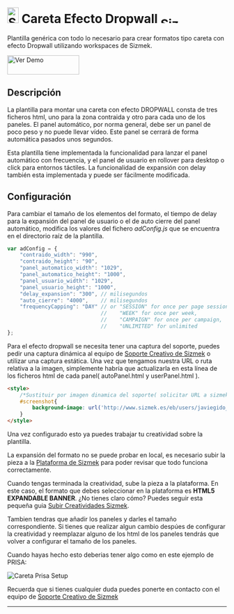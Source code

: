 # <a href="https://platform.mediamind.com"><img src="http://www.sizmek.es/eb/users/javiegido_/__logos/HTML5.png" alt="Sizmek" width="26" height="36" /></a> Careta Efecto Dropwall <a href="https://platform.mediamind.com"><img src="http://www.sizmek.es/eb/users/javiegido_/__logos/logo-dark.png" alt="Sizmek" width="57" height="15" /></a>

Plantilla genérica con todo lo necesario para crear formatos tipo careta con efecto Dropwall utilizando workspaces de Sizmek.

<a href="http://www.sizmek.es/eb/users/javiegido_/__Demos/DEMO_Careta_Dropwall.html" target="_blank"><img src="http://www.sizmek.es/eb/users/javiegido_/__Screenshots/verDemo.png" alt="Ver Demo" width="165" height="44" /></a>


## Descripción

La plantilla para montar una careta con efecto DROPWALL consta de tres ficheros html, uno para la zona contraida y otro para cada uno de los paneles. El panel automático, por norma general, debe ser un panel de poco peso y no puede llevar vídeo. Este panel se cerrará de forma automática pasados unos segundos.

Esta plantilla tiene implementada la funcionalidad para lanzar el panel automático con frecuencia, y el panel de usuario en rollover para desktop o click para entornos táctiles. La funcionalidad de expansión con delay también esta implementada y puede ser fácilmente modificada.


## Configuración 

Para cambiar el tamaño de los elementos del formato, el tiempo de delay para la expansión del panel de usuario o el de auto cierre del panel automático, modifica los valores del fichero *adConfig.js* que se encuentra en el directorio raíz de la plantilla.

```javascript
var adConfig = {
    "contraido_width": "990",
    "contraido_height": "90",
    "panel_automatico_width": "1029",
    "panel_automatico_height": "1000",
    "panel_usuario_width": "1029",
    "panel_usuario_height": "1000",
    "delay_expansion": "300", // milisegundos
    "auto_cierre": "4000",    // milisegundos
    "frequencyCapping": "DAY" // or "SESSION" for once per page session,
                              //    "WEEK" for once per week, 
                              //    "CAMPAIGN" for once per campaign,
                              //    "UNLIMITED" for unlimited
};
```
Para el efecto dropwall se necesita tener una captura del soporte, puedes pedir una captura dinámica al equipo de <a href="mailto:creativesupport-spain@sizmek.com">Soporte Creativo de Sizmek</a> o utilizar una captura estática. Una vez que tengamos nuestra URL o ruta relativa a la imagen, simplemente habría que actualizarla en esta línea de los ficheros html de cada panel( autoPanel.html y userPanel.html ).

```html
<style>
	/*Sustituir por imagen dinamica del soporte( solicitar URL a sizmek ) */
	#screenshot{
		background-image: url('http://www.sizmek.es/eb/users/javiegido_/__Screenshots/elmundo.jpg');
	}
</style>
``` 

Una vez configurado esto ya puedes trabajar tu creatividad sobre la plantilla.

La expansión del formato no se puede probar en local, es necesario subir la pieza a la [Plataforma de Sizmek](https://platform.mediamind.com) para poder revisar que todo funciona correctamente.

Cuando tengas terminada la creatividad, sube la pieza a la plataforma. En este caso, el formato que debes seleccionar en la plataforma es **HTML5 EXPANDABLE BANNER**. ¿No tienes claro cómo? Puedes seguir esta pequeña guia [Subir Creatividades Sizmek](http://sizmek.es/wiki/doku.php?id=subir_creatividades_html5).

Tambien tendras que añadir los paneles y darles el tamaño correspondiente. Si tienes que realizar algun cambio despúes de configurar la creatividad y reemplazar alguno de los html de los paneles tendrás que volver a configurar el tamaño de los paneles.

Cuando hayas hecho esto deberias tener algo como en este ejemplo de PRISA:

![Careta Prisa Setup](https://cloud.githubusercontent.com/assets/15161388/10859039/d2f333a0-7f59-11e5-89b8-b98e6d294d56.png)

Recuerda que si tienes cualquier duda puedes ponerte en contacto con el equipo de <a href="mailto:creativesupport-spain@sizmek.com">Soporte Creativo de Sizmek</a>

***